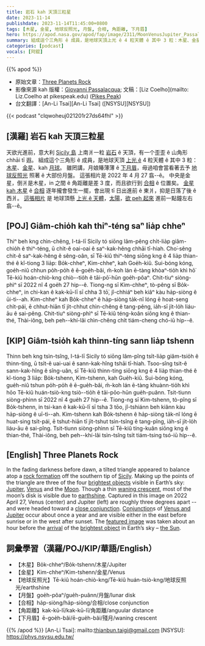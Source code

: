 ```yaml
---
title: 岩石 kah 天頂三粒星
date: 2023-11-14
publishdate: 2023-11-14T11:45:00+0800
tags: [木星, 金星, 地球反照光, 月盤, 合相, 角距離, 下月眉]
hero: https://apod.nasa.gov/apod/fap/image/2311/MoonVenusJupiter_Passalacqua_960.jpg
summary: 組成這个三角形 ê 成員，是地球天頂上光 ê 4 粒天體 ê 其中 3 粒：木星、金星、kah 月球。
categories: [podcast]
vocals: [阿錕]
---
```


{{% apod %}}

- 原始文章：[Three Planets Rock](https://apod.nasa.gov/apod/ap231114.html)
- 影像來源 kah 版權：[Giovanni Passalacqua](https://www.facebook.com/people/Giovanni-Passalacqua/100007428194796/); 文稿：[Liz Coelho](mailto: Liz.Coelho at pikespeak.edu) ([Pikes Peak](https://www.pikespeak.edu/programs/physics/astronomy.php))
- 台文翻譯：[An-Li Tsai][An-Li Tsai] ([NSYSU][NSYSU])

{{< podcast "clqwoheuj021201r27ds64fhl" >}}

## [漢羅] 岩石 kah 天頂三粒星
天欲光進前，意大利 [Sicily 島][Sicily] 上南爿一粒 [岩石][rock formation] ê 天頂，有一个歪歪 ê 山角形 chhāi tī 遐。
組成這个三角形 ê 成員，是地球天頂 [上光 ê][brightest objects] 4 粒天體 ê 其中 3 粒：[木星][Jupiter]、[金星][Venus]、kah [月球][Moon]。
雖罔講，月娘賰薄薄 ê [下月眉][waning crescent]，毋過咱會當看著去予 [地球反照光][earthshine] 照著 ê 大部份月盤。
這張相片是  2022 年 4 月 27 翕--ê。
中央是金星，倒爿是木星，in 之間 ê 角距離是差 3 度，而且欲行到 [合相][close conjunction] ê 位置矣。
[金星 kah 木星][Venus and Jupiter] ê [合相][Conjunction] 逐年攏會發生一擺，會出現 tī 日出進前 ê 東爿，抑是日落了後 ê 西爿。
[這張相片][featured image] 是 地球頂懸 [上光 ê 天體][brightest object]，[太陽][the Sun]，[欲 peh 起來][arrival] 進前一點鐘左右翕--ê。

## [POJ] Giâm-chio̍h kah thiⁿ-téng saⁿ lia̍p chheⁿ
Thiⁿ beh kng chìn-chêng, I-tá-lī Sicily tó siōng lâm-pêng chi̍t-lia̍p giâm-chio̍h ê thiⁿ-téng, ū chi̍t-ê oai-oai ê saⁿ-kak-hêng chhāi tī-hiah.
Cho͘-sêng chit-ê saⁿ-kak-hêng ê sêng-oân, sī Tē-kiû thiⁿ-téng siōng kng ê 4 lia̍p thian-thé ê kî-tiong 3 lia̍p: Bo̍k-chheⁿ, Kim-chheⁿ, kah Goe̍h-kiû.
Sui-bóng kóng, goe̍h-niû chhun po̍h-po̍h ê ē-goe̍h-bâi, m̄-koh lán ē-tàng khòaⁿ-tio̍h khì hō͘ Tē-kiû hoán-chiò-kng chiò--tio̍h ê tāi-pō͘-hūn goe̍h-pôaⁿ.
Chit-tiuⁿ siòng-phìⁿ sī 2022 nî 4 goe̍h 27 hip--ê.
Tiong-ng sī Kim-chheⁿ, tò-pêng sī Bo̍k-chheⁿ, in chi-kan ê kak-kū-lī sī chha 3 tō͘, jî-chhiáⁿ beh kiâⁿ kàu ha̍p-siòng ê ūi-tì--ah.
Kim-chheⁿ kah Bo̍k-chheⁿ ê ha̍p-siòng ta̍k-nî lóng ē hoat-seng chi̍t-pái, ē chhut-hiān tī ji̍t-chhut chìn-chêng ê tang-pêng, ia̍h-sī ji̍t-lo̍h liáu-āu ê sai-pêng.
Chit-tiuⁿ siòng-phìⁿ sī Tē-kiû téng-koân siōng kng ê thian-thé, Thài-iông, beh peh--khí-lâi chìn-chêng chi̍t tiám-cheng chó-iū hip--ê.

## [KIP] Giâm-tsio̍h kah thinn-tíng sann lia̍p tshenn
Thinn beh kng tsìn-tsîng, I-tá-lī Sicily tó siōng lâm-pîng tsi̍t-lia̍p giâm-tsio̍h ê thinn-tíng, ū tsi̍t-ê uai-uai ê sann-kak-hîng tshāi tī-hiah.
Tsoo-sîng tsit-ê sann-kak-hîng ê sîng-uân, sī Tē-kiû thinn-tíng siōng kng ê 4 lia̍p thian-thé ê kî-tiong 3 lia̍p: Bo̍k-tshenn, Kim-tshenn, kah Gue̍h-kiû.
Sui-bóng kóng, gue̍h-niû tshun po̍h-po̍h ê ē-gue̍h-bâi, m̄-koh lán ē-tàng khuànn-tio̍h khì hōo Tē-kiû huán-tsiò-kng tsiò--tio̍h ê tāi-pōo-hūn gue̍h-puânn.
Tsit-tiunn siòng-phìnn sī 2022 nî 4 gue̍h 27 hip--ê.
Tiong-ng sī Kim-tshenn, tò-pîng sī Bo̍k-tshenn, in tsi-kan ê kak-kū-lī sī tsha 3 tōo, jî-tshiánn beh kiânn kàu ha̍p-siòng ê uī-tì--ah.
Kim-tshenn kah Bo̍k-tshenn ê ha̍p-siòng ta̍k-nî lóng ē huat-sing tsi̍t-pái, ē tshut-hiān tī ji̍t-tshut tsìn-tsîng ê tang-pîng, ia̍h-sī ji̍t-lo̍h liáu-āu ê sai-pîng.
Tsit-tiunn siòng-phìnn sī Tē-kiû tíng-kuân siōng kng ê thian-thé, Thài-iông, beh peh--khí-lâi tsìn-tsîng tsi̍t tiám-tsing tsó-iū hip--ê.

## [English] Three Planets Rock
In the fading darkness before dawn, a tilted triangle appeared to balance atop a [rock formation][rock formation] off the southern tip of [Sicily][Sicily].
Making up the points of the triangle are three of the four [brightest objects][brightest objects] visible in Earth’s sky: [Jupiter][Jupiter], [Venus][Venus] and the [Moon][Moon].
Though a thin [waning crescent][waning crescent], most of the moon’s disk is visible due to [earthshine][earthshine].
Captured in this image on 2022 April 27, Venus (center) and Jupiter (left) are roughly three degrees apart -- and were headed toward a [close conjunction][close conjunction].
[Conjunction][Conjunction]s of [Venus and Jupiter][Venus and Jupiter] occur about once a year and are visible either in the east before sunrise or in the west after sunset.
The [featured image][featured image] was taken about an hour before the [arrival][arrival] of the [brightest object][brightest object] in Earth’s sky – [the Sun][the Sun].

## 詞彙學習（漢羅/POJ/KIP/華語/English）
- 【木星】Bo̍k-chheⁿ/Bo̍k-tshenn/木星/Jupiter
- 【金星】Kim-chheⁿ/Kim-tshenn/金星/Venus
- 【地球反照光】Tē-kiû hoán-chiò-kng/Tē-kiû huán-tsiò-kng/地球反照光/earthshine
- 【月盤】goe̍h-pôaⁿ/gue̍h-puânn/月盤/lunar disk
- 【合相】ha̍p-siòng/ha̍p-siòng/合相/close conjunction
- 【角距離】kak-kū-lī/kak-kū-lī/角距離/anguular distance
- 【下月眉】ē-goe̍h-bâi/ē-gue̍h-bâi/殘月/waning crescent

{{% /apod %}}
[An-Li Tsai]: mailto:thianbun.taigi@gmail.com
[NSYSU]: https://phys.nsysu.edu.tw/

[copyright]: https://apod.nasa.gov/apod/fap/lib/about_apod.html#srapply
[License]: https://creativecommons.org/licenses/by/2.0/

[rock formation]:https://youtu.be/NoMu4M8pJ0w
[Sicily]:https://en.wikipedia.org/wiki/Sicily
[brightest objects]:https://earthsky.org/astronomy-essentials/what-are-the-brightest-objects-in-our-solar-system/
[Jupiter]:https://science.nasa.gov/Jupiter
[Venus]:https://science.nasa.gov/venus
[Moon]:https://apod.nasa.gov/apod/ap220612.html
[waning crescent]:https://spaceplace.nasa.gov/moon-phases/
[earthshine]:https://apod.nasa.gov/apod/ap150320.html
[close conjunction]:https://earthsky.org/tonight/venus-and-jupiter-conjunction-april-30-may-1-2022/
[Conjunction]:https://earthsky.org/astronomy-essentials/definition-conjunction-astronomy/
[Venus and Jupiter]:https://apod.nasa.gov/apod/ap230306.html
[featured image]:https://www.facebook.com/photo.php?fbid=3377689472488626&set=pb.100007428194796.-2207520000&type=3
[arrival]:https://apod.nasa.gov/apod/ap160926.html
[brightest object]:https://i2.pickpik.com/photos/93/770/415/cat-surprised-big-eyes-eyes-preview.jpg
[the Sun]:https://science.nasa.gov/sun/
